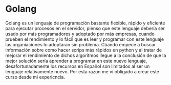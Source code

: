 # Golang
Golang es un lenguaje de programación bastante flexible, rápido y eficiente para ejecutar procesos en el servidor, pienso que este lenguaje debería ser usado por más programadores y adoptado por más empresas, cuando prueben el rendimiento y lo fácil que es leer y programar con este lenguaje las organiaciones lo adoptaran sin problema. Cúando empece a buscar información sobre como hacer scrips más rápidos en python y al tratar de mejorar el rendimiento de dichos algoritmos llegue a la conclusión de que la mejor solución sería aprender a programar en este nuevo lenguaje, desafortunadamente los recursos en Español son limitados al ser un lenguaje relativamente nuevo. Por esta razon me vi obligado a crear este curso desde mi expericncia.
